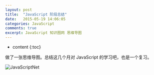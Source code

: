 ```yaml
---
layout: post
title:  "JavaScript 阶段总结"
date:   2015-05-19 14:06:05
categories: JavaScript
comments: true
excerpt: JavaScript 知识图网 思维导图
---
```


* content
{:toc}

做了一张思维导图。总结这几个月对 JavaScript 的学习吧，也是一个复习。

![JavaScriptNet](http://7q5cdt.com1.z0.glb.clouddn.com/blog-JavaScriptNet2.png)
